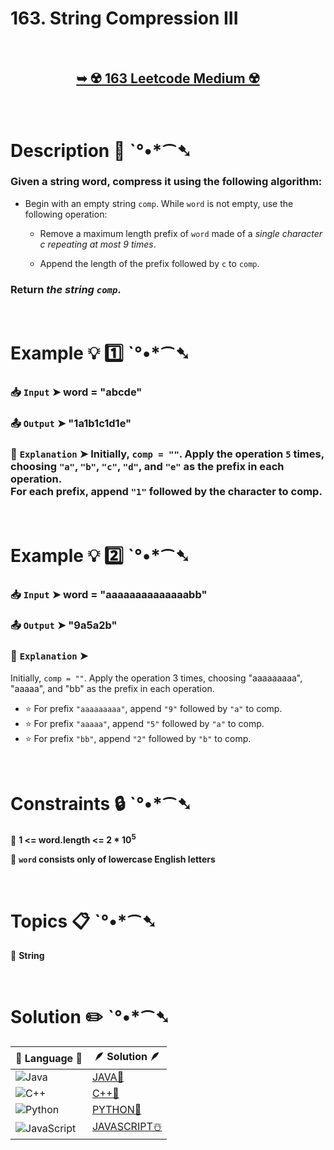 # 163. String Compression III

</br>

<h2 align="center"> 

<a href="https://leetcode.com/problems/string-compression-iii/description/?envType=daily-question&envId=2024-11-04"><strong>➥ ☢️ 163 Leetcode Medium ☢️ </strong></a>
</h2>

</br>

# Description 📜 ˋ°•*⁀➷

### Given a string word, compress it using the following algorithm:

- Begin with an empty string `comp`. While `word` is not empty, use the following operation:
  - Remove a maximum length prefix of `word` made of a *single character c repeating at most 9 times*.

  - Append the length of the prefix followed by `c` to `comp`.

### Return *the string `comp`*.

</br>

# Example 💡 1️⃣ ˋ°•*⁀➷

  ### 📥 `Input`  ➤ word = "abcde"

  ### 📤 `Output`  ➤  "1a1b1c1d1e"

  ### 🔦 `Explanation`  ➤ Initially, `comp = ""`. Apply the operation `5` times, choosing `"a"`, `"b"`, `"c"`, `"d"`, and `"e"` as the prefix in each operation.</br> For each prefix, append `"1"` followed by the character to comp.

</br>

# Example 💡 2️⃣ ˋ°•*⁀➷

  ### 📥 `Input` ➤ word = "aaaaaaaaaaaaaabb"

  ### 📤 `Output`  ➤  "9a5a2b"

  ### 🔦 `Explanation` ➤ 

Initially, `comp = ""`. Apply the operation 3 times, choosing "aaaaaaaaa", "aaaaa", and "bb" as the prefix in each operation.

- ⭐ For prefix `"aaaaaaaaa"`, append `"9"` followed by `"a"` to comp.
- ⭐ For prefix `"aaaaa"`, append `"5"` followed by `"a"` to comp.
- ⭐ For prefix `"bb"`, append `"2"` followed by `"b"` to comp.

</br>

# Constraints 🔒 ˋ°•*⁀➷

🔹 **1 <= word.length <= 2 * 10<sup>5</sup>** </br>

🔹 **`word` consists only of lowercase English letters** </br>

</br>

# Topics 📋 ˋ°•*⁀➷

🔸 **String**  </br>

</br>

# Solution ✏️ ˋ°•*⁀➷

| 📒 Language 📒  | 🪶 Solution 🪶 |
| ------------- | ------------- |
|  ![Java](https://img.shields.io/badge/java-%23ED8B00.svg?style=for-the-badge&logo=openjdk&logoColor=white)  | [JAVA🍁](https://github.com/Prakhar-002/LEETCODE/blob/main/%F0%9F%93%9C%20Daily%20Challange%20%F0%9F%92%A1/11%20November%20%F0%9F%8E%A1%202024/04%20-%2011%20-%202024%20---%20163.%20String%20Compression%20III%20%E2%98%83%EF%B8%8F%20%F0%9F%8D%81%20%F0%9F%8D%B0%20%F0%9F%8E%B2/%F0%9F%8D%81JAVA%20-%20163.%20String%20Compression%20III.java) |
|  ![C++](https://img.shields.io/badge/c++-%2300599C.svg?style=for-the-badge&logo=c%2B%2B&logoColor=white)  | [C++🎲](https://github.com/Prakhar-002/LEETCODE/blob/main/%F0%9F%93%9C%20Daily%20Challange%20%F0%9F%92%A1/11%20November%20%F0%9F%8E%A1%202024/04%20-%2011%20-%202024%20---%20163.%20String%20Compression%20III%20%E2%98%83%EF%B8%8F%20%F0%9F%8D%81%20%F0%9F%8D%B0%20%F0%9F%8E%B2/%F0%9F%8E%B2CPP%20-%20163.%20String%20Compression%20III.cpp)  |
|  ![Python](https://img.shields.io/badge/python-3670A0?style=for-the-badge&logo=python&logoColor=ffdd54)    | [PYTHON🍰](https://github.com/Prakhar-002/LEETCODE/blob/main/%F0%9F%93%9C%20Daily%20Challange%20%F0%9F%92%A1/11%20November%20%F0%9F%8E%A1%202024/04%20-%2011%20-%202024%20---%20163.%20String%20Compression%20III%20%E2%98%83%EF%B8%8F%20%F0%9F%8D%81%20%F0%9F%8D%B0%20%F0%9F%8E%B2/%F0%9F%8D%B0PYTHON%20-%20163.%20String%20Compression%20III.py) |
| ![JavaScript](https://img.shields.io/badge/javascript-%23323330.svg?style=for-the-badge&logo=javascript&logoColor=%23F7DF1E)   | [JAVASCRIPT☃️](https://github.com/Prakhar-002/LEETCODE/blob/main/%F0%9F%93%9C%20Daily%20Challange%20%F0%9F%92%A1/11%20November%20%F0%9F%8E%A1%202024/04%20-%2011%20-%202024%20---%20163.%20String%20Compression%20III%20%E2%98%83%EF%B8%8F%20%F0%9F%8D%81%20%F0%9F%8D%B0%20%F0%9F%8E%B2/%E2%98%83%EF%B8%8FJAVASCRIPT%20-%20163.%20String%20Compression%20III.js) |


